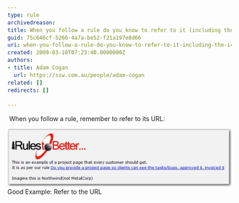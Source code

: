 ```yaml
---
type: rule
archivedreason: 
title: When you follow a rule do you know to refer to it (including the icon)?
guid: 75c646cf-5266-4a7a-be52-f21a197e8d66
uri: when-you-follow-a-rule-do-you-know-to-refer-to-it-including-the-icon
created: 2009-03-10T07:23:40.0000000Z
authors:
- title: Adam Cogan
  url: https://ssw.com.au/people/adam-cogan
related: []
redirects: []

---
```




  <p>​ When you follow a rule, remember to refer to its URL:<br></p>
<img class="ms-rteCustom-ImageArea" src="RuleReferrence.jpg" alt="RuleReference" />
<span class="ms-rteCustom-FigureGood">Good Example: Refer to the URL</span>

<br><excerpt class='endintro'></excerpt><br>



